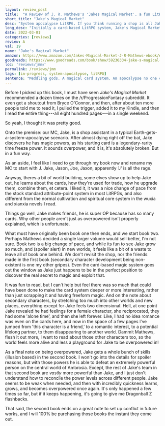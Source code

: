 ```yaml
---
layout: review_post
title:  "A Review of J. R. Mathews's 'Jakes Magical Market', a fun LitRPG apocalypse romb with a card based system."
short_title: "Jake's Magical Market"
desc: "System apocalypse LitRPG. If you think running a shop is all Jake does, think again."
long_desc: "Initially a card-based LitRPG system, Jake's Magical Market was an engaging read. It's two books stitched together, and my only gripe is the massive change in arc and system that occurs between the two books."
date: 2022-03-01
categories: [reviews]
review: A
val: 19
name: "Jake's Magical Market"
amazon: https://www.amazon.com/Jakes-Magical-Market-J-R-Mathews-ebook/dp/B09HWX11N9
goodreads: https://www.goodreads.com/book/show/59236334-jake-s-magical-market
loc: 'reviews/jmm/'
permalink: /reviews/jmm
tags: [in-progress, system-apocalypse, litRPG]
sentence: "Meddling gods. A magical card system. An apocalypse no one could have predicted."
---
```


Before I picked up this book, I must have seen *Jake's Magical Market* recommended a dozen times on the /r/ProgressionFantasy subreddit. It even got a shoutout from Bryce O'Connor, and then, after about ten more people told me to read it, I pulled the trigger, added it to my Kindle, and then I read the entire thing---all eight hundred pages---in a single weekend.

So yeah, I thought it was pretty good.

Onto the premise: our MC, Jake, is a shop assistant in a typical Earth-gets-a-system-apocalpyse scenario. After almost dying right off the bat, Jake discovers he has magic powers, as his starting card is a legendary-rarity time freeze power. It sounds overpower, and it is, it's absolutely broken. But in a fun way. 

As an aside, I feel like I need to go through my book now and rename my MC to start with J. Jake, Jason, Joe, Jaxon, apparently 'J' is all the rage.

Anyway, theres a bit of world building, some elves show up to help Jake out, he learns about the cards, how they're used for trade, how he upgrade them, combine them, et cetera. I liked it, it was a nice change of pace from the stock standard attribute-point system in most LitRPGs, and also different from the normal cultivation and spiritual core system in the wuxia and xianxia novels I read.

Things go well, Jake makes friends, he is super OP because has so many cards. Why other people aren't just as overpowered isn't properly explained, which is unfortunate. 

What must have originally been book one then ends, and we start book two. Perhaps Mathews decided a single larger volume would sell better, I'm not sure. Book two is a big change of pace, and while its fun to see Jake grow so much, and (spoiler alert) in new worlds, it feels like a bit of a waste to leave all of book one behind. We don't revisit the shop, nor the friends made in the first book (secondary character development being non-existent is one my other gripes). Even the card-based magic system goes out the window as Jake just happens to be in the perfect position to discover the real secret to magic and exploit that. 

It was fun to read, but I can't help but feel there was so much that could have been done to make the card system deeper or more interesting, rather than just scrapping it and having freeform magic. And on the note about secondary characters, by stretching too much into other worlds and new places, everything except for Jake feels two dimensional. Hell, at one point Jake revealed he had feelings for a female character, she reciprocated, they had some 'alone time', and then she left forever. Like, I had no idea romance was even on the cards here, and now in the space of a few pages I've jumped from 'this character is a friend,' to a romantic interest, to a potential lifelong partner, to them disappearing to another world. Dammit Mathews, flesh it out more, I want to read about those other characters too, so the world feels more alive and less a playground for Jake to be overpowered in!

As a final note on being overpowered, Jake gets a whole bunch of skills (illusion based) in the second book. I won't go into the details for spoiler reasons, but with those powers he is able to defeat an extremely powerful person on the central world of Ambrosia. Except, the rest of Jake's team in that second book are *vastly* more powerful than Jake, and I just don't understand how to reconcile the power levels across different people. Jake seems to be weak when needed, and then with incredibly quickness learns, grows, and becomes overpowered once again. It's only happened a few times so far, but if it keeps happening, it's going to give me Dragonball Z flashbacks.

That said, the second book ends on a great note to set up conflict in future works, and I will 100% be purchasing those books the instant they come out.

